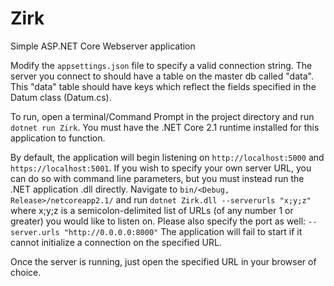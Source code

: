 # Zirk
Simple ASP.NET Core Webserver application

Modify the `appsettings.json` file to specify a valid connection string. The server you connect to should have a table on the master db called "data".
This "data" table should have keys which reflect the fields specified in the Datum class (Datum.cs).

To run, open a terminal/Command Prompt in the project directory and run `dotnet run Zirk`. You must have the .NET Core 2.1 runtime installed for this application to function.

By default, the application will begin listening on `http://localhost:5000` and `https://localhost:5001`. If you wish to specify your own server URL, you can do so with command line parameters, but you must instead run the .NET application .dll directly. Navigate to `bin/<Debug, Release>/netcoreapp2.1/` and run `dotnet Zirk.dll --serverurls "x;y;z"` where x;y;z is a semicolon-delimited list of URLs (of any number 1 or greater) you would like to listen on. Please also specify the port as well: `--server.urls "http://0.0.0.0:8000"` The application will fail to start if it cannot initialize a connection on the specified URL.

Once the server is running, just open the specified URL in your browser of choice.
